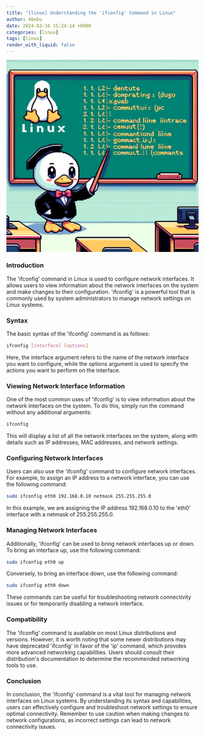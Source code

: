 ```yaml
---
title: "[linux] Understanding the 'ifconfig' Command in Linux"
author: 46ebu
date: 2024-03-16 15:24:14 +0900
categories: [linux]
tags: [linux]
render_with_liquid: false
---
```


![Intro](/assets/img/post/linux.png)
### Introduction
The 'ifconfig' command in Linux is used to configure network interfaces. It allows users to view information about the network interfaces on the system and make changes to their configuration. 'ifconfig' is a powerful tool that is commonly used by system administrators to manage network settings on Linux systems.

### Syntax
The basic syntax of the 'ifconfig' command is as follows:
```bash
ifconfig [interface] [options]
```
Here, the interface argument refers to the name of the network interface you want to configure, while the options argument is used to specify the actions you want to perform on the interface.

### Viewing Network Interface Information
One of the most common uses of 'ifconfig' is to view information about the network interfaces on the system. To do this, simply run the command without any additional arguments:
```bash
ifconfig
```
This will display a list of all the network interfaces on the system, along with details such as IP addresses, MAC addresses, and network settings.

### Configuring Network Interfaces
Users can also use the 'ifconfig' command to configure network interfaces. For example, to assign an IP address to a network interface, you can use the following command:
```bash
sudo ifconfig eth0 192.168.0.10 netmask 255.255.255.0
```
In this example, we are assigning the IP address 192.168.0.10 to the 'eth0' interface with a netmask of 255.255.255.0.

### Managing Network Interfaces
Additionally, 'ifconfig' can be used to bring network interfaces up or down. To bring an interface up, use the following command:
```bash
sudo ifconfig eth0 up
```
Conversely, to bring an interface down, use the following command:
```bash
sudo ifconfig eth0 down
```
These commands can be useful for troubleshooting network connectivity issues or for temporarily disabling a network interface.

### Compatibility
The 'ifconfig' command is available on most Linux distributions and versions. However, it is worth noting that some newer distributions may have deprecated 'ifconfig' in favor of the 'ip' command, which provides more advanced networking capabilities. Users should consult their distribution's documentation to determine the recommended networking tools to use.

### Conclusion
In conclusion, the 'ifconfig' command is a vital tool for managing network interfaces on Linux systems. By understanding its syntax and capabilities, users can effectively configure and troubleshoot network settings to ensure optimal connectivity. Remember to use caution when making changes to network configurations, as incorrect settings can lead to network connectivity issues.